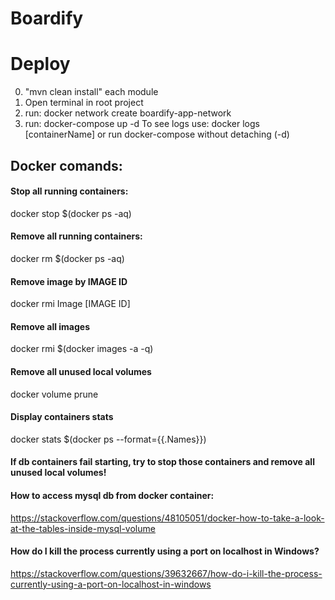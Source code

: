 # Boardify

# Deploy
0. "mvn clean install" each module
1. Open terminal in root project
2. run: docker network create boardify-app-network
3. run: docker-compose up -d
To see logs use: docker logs [containerName] or run docker-compose without detaching (-d)

## Docker comands:
#### Stop all running containers:
  docker stop $(docker ps -aq) 
#### Remove all running containers:
  docker rm $(docker ps -aq)
#### Remove image by IMAGE ID
  docker rmi Image [IMAGE ID]
#### Remove all images
  docker rmi $(docker images -a -q)
#### Remove all unused local volumes
  docker volume prune
#### Display containers stats
docker stats $(docker ps --format={{.Names}})
  
#### If db containers fail starting, try to stop those containers and remove all unused local volumes!
#### How to access mysql db from docker container:
https://stackoverflow.com/questions/48105051/docker-how-to-take-a-look-at-the-tables-inside-mysql-volume

#### How do I kill the process currently using a port on localhost in Windows?
https://stackoverflow.com/questions/39632667/how-do-i-kill-the-process-currently-using-a-port-on-localhost-in-windows

